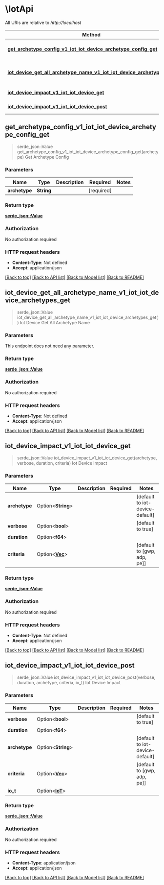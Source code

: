 # \IotApi

All URIs are relative to *http://localhost*

Method | HTTP request | Description
------------- | ------------- | -------------
[**get_archetype_config_v1_iot_iot_device_archetype_config_get**](IotApi.md#get_archetype_config_v1_iot_iot_device_archetype_config_get) | **GET** /v1/iot/iot_device/archetype_config | Get Archetype Config
[**iot_device_get_all_archetype_name_v1_iot_iot_device_archetypes_get**](IotApi.md#iot_device_get_all_archetype_name_v1_iot_iot_device_archetypes_get) | **GET** /v1/iot/iot_device/archetypes | Iot Device Get All Archetype Name
[**iot_device_impact_v1_iot_iot_device_get**](IotApi.md#iot_device_impact_v1_iot_iot_device_get) | **GET** /v1/iot/iot_device | Iot Device Impact
[**iot_device_impact_v1_iot_iot_device_post**](IotApi.md#iot_device_impact_v1_iot_iot_device_post) | **POST** /v1/iot/iot_device | Iot Device Impact



## get_archetype_config_v1_iot_iot_device_archetype_config_get

> serde_json::Value get_archetype_config_v1_iot_iot_device_archetype_config_get(archetype)
Get Archetype Config

### Parameters


Name | Type | Description  | Required | Notes
------------- | ------------- | ------------- | ------------- | -------------
**archetype** | **String** |  | [required] |

### Return type

[**serde_json::Value**](serde_json::Value.md)

### Authorization

No authorization required

### HTTP request headers

- **Content-Type**: Not defined
- **Accept**: application/json

[[Back to top]](#) [[Back to API list]](../README.md#documentation-for-api-endpoints) [[Back to Model list]](../README.md#documentation-for-models) [[Back to README]](../README.md)


## iot_device_get_all_archetype_name_v1_iot_iot_device_archetypes_get

> serde_json::Value iot_device_get_all_archetype_name_v1_iot_iot_device_archetypes_get()
Iot Device Get All Archetype Name

### Parameters

This endpoint does not need any parameter.

### Return type

[**serde_json::Value**](serde_json::Value.md)

### Authorization

No authorization required

### HTTP request headers

- **Content-Type**: Not defined
- **Accept**: application/json

[[Back to top]](#) [[Back to API list]](../README.md#documentation-for-api-endpoints) [[Back to Model list]](../README.md#documentation-for-models) [[Back to README]](../README.md)


## iot_device_impact_v1_iot_iot_device_get

> serde_json::Value iot_device_impact_v1_iot_iot_device_get(archetype, verbose, duration, criteria)
Iot Device Impact

### Parameters


Name | Type | Description  | Required | Notes
------------- | ------------- | ------------- | ------------- | -------------
**archetype** | Option<**String**> |  |  |[default to iot-device-default]
**verbose** | Option<**bool**> |  |  |[default to true]
**duration** | Option<**f64**> |  |  |
**criteria** | Option<[**Vec<String>**](String.md)> |  |  |[default to [gwp, adp, pe]]

### Return type

[**serde_json::Value**](serde_json::Value.md)

### Authorization

No authorization required

### HTTP request headers

- **Content-Type**: Not defined
- **Accept**: application/json

[[Back to top]](#) [[Back to API list]](../README.md#documentation-for-api-endpoints) [[Back to Model list]](../README.md#documentation-for-models) [[Back to README]](../README.md)


## iot_device_impact_v1_iot_iot_device_post

> serde_json::Value iot_device_impact_v1_iot_iot_device_post(verbose, duration, archetype, criteria, io_t)
Iot Device Impact

### Parameters


Name | Type | Description  | Required | Notes
------------- | ------------- | ------------- | ------------- | -------------
**verbose** | Option<**bool**> |  |  |[default to true]
**duration** | Option<**f64**> |  |  |
**archetype** | Option<**String**> |  |  |[default to iot-device-default]
**criteria** | Option<[**Vec<String>**](String.md)> |  |  |[default to [gwp, adp, pe]]
**io_t** | Option<[**IoT**](IoT.md)> |  |  |

### Return type

[**serde_json::Value**](serde_json::Value.md)

### Authorization

No authorization required

### HTTP request headers

- **Content-Type**: application/json
- **Accept**: application/json

[[Back to top]](#) [[Back to API list]](../README.md#documentation-for-api-endpoints) [[Back to Model list]](../README.md#documentation-for-models) [[Back to README]](../README.md)

